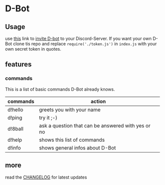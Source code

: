 # D-Bot
## Usage
use [this](https://discordapp.com/api/oauth2/authorize?client_id=384572972851265538&scope=bot&permissions=1) link to
[invite D-bot](https://discordapp.com/api/oauth2/authorize?client_id=384572972851265538&scope=bot&permissions=1) to your Discord-Server.
If you want your own D-Bot clone tis repo and replace `require('./token.js')` in `index.js` with your own secret token in quotes.

## features
### commands
This is a list of basic commands D-Bot already knows.

| commands | action |
| --- | --- |
| d!hello | greets you with your name |
| d!ping | try it ;-) |
| d!8ball | ask a question that can be answered with yes or no |
| d!help | shows this list of commands |
| d!info | shows general infos about D-Bot |

## more
read the [CHANGELOG](https://github.com/mjkatgithub/d-bot/blob/master/CHANGELOG.md) for latest updates

